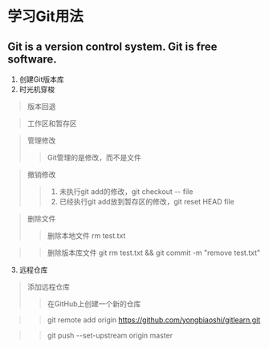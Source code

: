 学习Git用法
===========
Git is a version control system. Git is free software.
-----------
1. 创建Git版本库
2. 时光机穿梭
> 版本回退

> 工作区和暂存区

> 管理修改
>> Git管理的是修改，而不是文件

> 撤销修改
>> 1. 未执行git add的修改，git checkout -- file
>> 2. 已经执行git add放到暂存区的修改，git reset HEAD file 

> 删除文件
>> 删除本地文件 rm test.txt

>> 删除版本库文件 git rm test.txt && git commit -m "remove test.txt"

3. 远程仓库
> 添加远程仓库
>> 在GitHub上创建一个新的仓库

>> git remote add origin https://github.com/yongbiaoshi/gitlearn.git

>> git push --set-upstream origin master 
